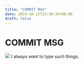 ```yaml
---
title: "COMMIT MSG"
date: 2019-10-12T23:30:26+08:00
draft: false
---
```


# COMMIT MSG
![](http://cdn.nemoworks.info/ycao.cc/images/COMMIT-MSG.jpg)
I always want to type such things.